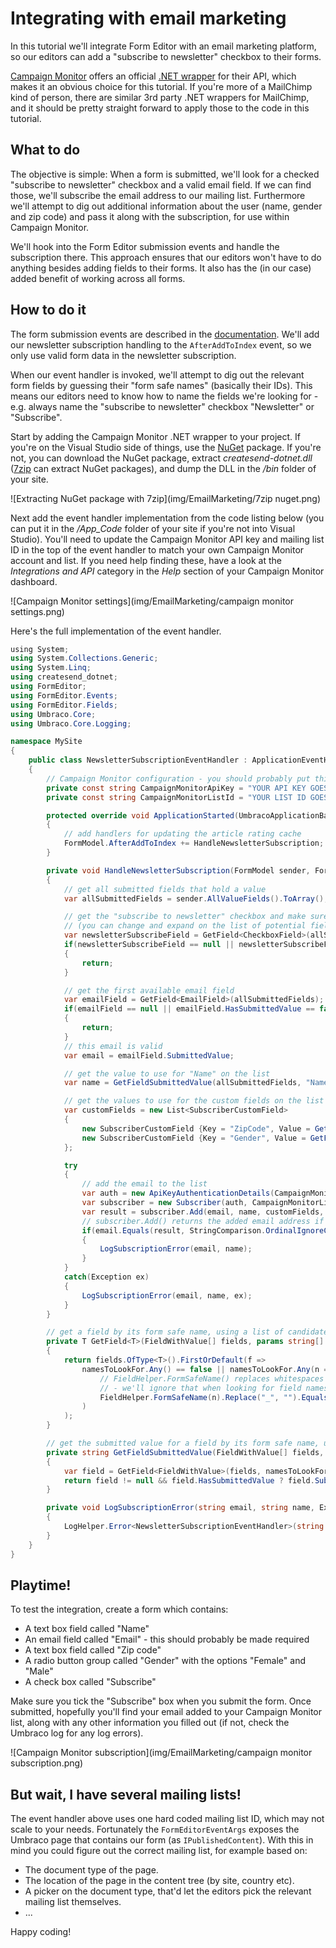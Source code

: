 # Integrating with email marketing

In this tutorial we'll integrate Form Editor with an email marketing platform, so our editors can add a "subscribe to newsletter" checkbox to their forms.

[Campaign Monitor](https://www.campaignmonitor.com/) offers an official [.NET wrapper](http://campaignmonitor.github.io/createsend-dotnet/) for their API, which makes it an obvious choice for this tutorial. If you're more of a MailChimp kind of person, there are similar 3rd party .NET wrappers for MailChimp, and it should be pretty straight forward to apply those to the code in this tutorial.

## What to do

The objective is simple: When a form is submitted, we'll look for a checked "subscribe to newsletter" checkbox and a valid email field. If we can find those, we'll subscribe the email address to our mailing list. Furthermore we'll attempt to dig out additional information about the user (name, gender and zip code) and pass it along with the subscription, for use within Campaign Monitor. 

We'll hook into the Form Editor submission events and handle the subscription there. This approach ensures that our editors won't have to do anything besides adding fields to their forms. It also has the (in our case) added benefit of working across all forms.

## How to do it

The form submission events are described in the [documentation](../Docs/extend.md#form-submission-events). We'll add our newsletter subscription handling to the `AfterAddToIndex` event, so we only use valid form data in the newsletter subscription.

When our event handler is invoked, we'll attempt to dig out the relevant form fields by guessing their "form safe names" (basically their IDs). This means our editors need to know how to name the fields we're looking for - e.g. always name the "subscribe to newsletter" checkbox "Newsletter" or "Subscribe".

Start by adding the Campaign Monitor .NET wrapper to your project. If you're on the Visual Studio side of things, use the [NuGet](https://www.nuget.org/packages/campaignmonitor-api/) package. If you're not, you can download the NuGet package, extract *createsend-dotnet.dll* ([7zip](http://www.7-zip.org/) can extract NuGet packages), and dump the DLL in the */bin* folder of your site.

![Extracting NuGet package with 7zip](img/EmailMarketing/7zip nuget.png)

Next add the event handler implementation from the code listing below (you can put it in the */App_Code* folder of your site if you're not into Visual Studio). You'll need to update the Campaign Monitor API key and mailing list ID in the top of the event handler to match your own Campaign Monitor account and list. If you need help finding these, have a look at the *Integrations and API* category in the *Help* section of your Campaign Monitor dashboard.

![Campaign Monitor settings](img/EmailMarketing/campaign monitor settings.png)

Here's the full implementation of the event handler.

```CS
﻿using System;
using System.Collections.Generic;
using System.Linq;
using createsend_dotnet;
using FormEditor;
using FormEditor.Events;
using FormEditor.Fields;
using Umbraco.Core;
using Umbraco.Core.Logging;

namespace MySite
{
	public class NewsletterSubscriptionEventHandler : ApplicationEventHandler
	{
		// Campaign Monitor configuration - you should probably put this in web.config instead
		private const string CampaignMonitorApiKey = "YOUR API KEY GOES HERE";
		private const string CampaignMonitorListId = "YOUR LIST ID GOES HERE";

		protected override void ApplicationStarted(UmbracoApplicationBase umbracoApplication, ApplicationContext applicationContext)
		{
			// add handlers for updating the article rating cache
			FormModel.AfterAddToIndex += HandleNewsletterSubscription;
		}

		private void HandleNewsletterSubscription(FormModel sender, FormEditorEventArgs formEditorEventArgs)
		{
			// get all submitted fields that hold a value
			var allSubmittedFields = sender.AllValueFields().ToArray();

			// get the "subscribe to newsletter" checkbox and make sure it's checked before signing up
			// (you can change and expand on the list of potential field names as you see it fit)
			var newsletterSubscribeField = GetField<CheckboxField>(allSubmittedFields, "Newsletter", "NewsletterSubscribe", "Subscribe", "SubscribeToNewsletter");
			if(newsletterSubscribeField == null || newsletterSubscribeField.Selected == false)
			{
				return;
			}

			// get the first available email field
			var emailField = GetField<EmailField>(allSubmittedFields);
			if(emailField == null || emailField.HasSubmittedValue == false || emailField.Invalid)
			{
				return;
			}
			// this email is valid
			var email = emailField.SubmittedValue;

			// get the value to use for "Name" on the list
			var name = GetFieldSubmittedValue(allSubmittedFields, "Name", "FullName", "FirstName");

			// get the values to use for the custom fields on the list (in this example we have a zip code and a gender field)
			var customFields = new List<SubscriberCustomField>
			{
				new SubscriberCustomField {Key = "ZipCode", Value = GetFieldSubmittedValue(allSubmittedFields, "Zip", "ZipCode", "PostalCode")},
				new SubscriberCustomField {Key = "Gender", Value = GetFieldSubmittedValue(allSubmittedFields, "Gender", "Sex")}
			};

			try
			{
				// add the email to the list
				var auth = new ApiKeyAuthenticationDetails(CampaignMonitorApiKey);
				var subscriber = new Subscriber(auth, CampaignMonitorListId);
				var result = subscriber.Add(email, name, customFields, true);
				// subscriber.Add() returns the added email address if things go well
				if(email.Equals(result, StringComparison.OrdinalIgnoreCase) == false)
				{
					LogSubscriptionError(email, name);
				}
			}
			catch(Exception ex)
			{
				LogSubscriptionError(email, name, ex);
			}
		}

		// get a field by its form safe name, using a list of candidate names to look for
		private T GetField<T>(FieldWithValue[] fields, params string[] namesToLookFor) where T : FieldWithValue
		{
			return fields.OfType<T>().FirstOrDefault(f =>
				namesToLookFor.Any() == false || namesToLookFor.Any(n =>
					// FieldHelper.FormSafeName() replaces whitespaces etc. with "_"
					// - we'll ignore that when looking for field names, so we don't have to look for both "PostalCode" and "Postal_Code"
					FieldHelper.FormSafeName(n).Replace("_", "").Equals(f.FormSafeName.Replace("_", ""), StringComparison.OrdinalIgnoreCase)
				)
			);
		}

		// get the submitted value for a field by its form safe name, using a list of candidate names to look for
		private string GetFieldSubmittedValue(FieldWithValue[] fields, params string[] namesToLookFor)
		{
			var field = GetField<FieldWithValue>(fields, namesToLookFor);
			return field != null && field.HasSubmittedValue ? field.SubmittedValue : null;
		}

		private void LogSubscriptionError(string email, string name, Exception ex = null)
		{
			LogHelper.Error<NewsletterSubscriptionEventHandler>(string.Format("Could not subscribe email: {0} (name: {1})", email, name), ex);
		}
	}
}
```

## Playtime!

To test the integration, create a form which contains:

- A text box field called "Name"
- An email field called "Email" - this should probably be made required
- A text box field called "Zip code"
- A radio button group called "Gender" with the options "Female" and "Male"
- A check box called "Subscribe"

Make sure you tick the "Subscribe" box when you submit the form. Once submitted, hopefully you'll find your email added to your Campaign Monitor list, along with any other information you filled out (if not, check the Umbraco log for any log errors).

![Campaign Monitor subscription](img/EmailMarketing/campaign monitor subscription.png)

## But wait, I have several mailing lists!

The event handler above uses one hard coded mailing list ID, which may not scale to your needs. Fortunately the `FormEditorEventArgs` exposes the Umbraco page that contains our form (as `IPublishedContent`). With this in mind you could figure out the correct mailing list, for example based on:

- The document type of the page.
- The location of the page in the content tree (by site, country etc).
- A picker on the document type, that'd let the editors pick the relevant mailing list themselves.
- ...

Happy coding!
